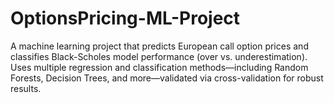 # OptionsPricing-ML-Project
A machine learning project that predicts European call option prices and classifies Black-Scholes model performance (over vs. underestimation). Uses multiple regression and classification methods—including Random Forests, Decision Trees, and more—validated via cross-validation for robust results.
